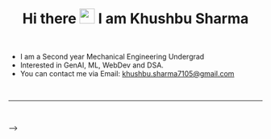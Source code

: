 <h1 align = "center"> Hi there <img src="https://raw.githubusercontent.com/MartinHeinz/MartinHeinz/master/wave.gif" width="30px"> I am Khushbu Sharma </h1>
<br />

- I am a Second year Mechanical Engineering Undergrad
- Interested in GenAI, ML, WebDev and DSA.
- You can contact me via Email: khushbu.sharma7105@gmail.com


<br />

<hr />

<br />

-->
<div align = "center" style="display: flex; flex-direction: row;">
</div>
